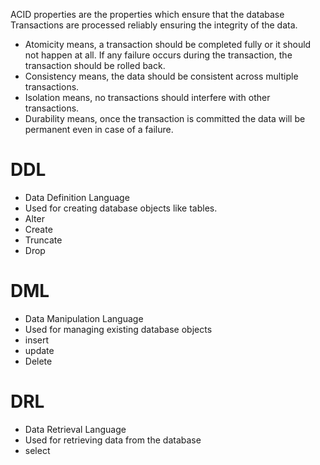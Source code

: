 ACID properties are the properties which ensure that the database Transactions are processed reliably ensuring the integrity of the data.

- Atomicity means, a transaction should be completed fully or it should not happen at all. If any failure occurs during the transaction, the transaction should be rolled back.
- Consistency means, the data should be consistent across multiple transactions.
- Isolation means, no transactions should interfere with other transactions.
- Durability means, once the transaction is committed the data will be permanent even in case of a failure.

# DDL

- Data Definition Language
- Used for creating database objects like tables.
- Alter
- Create
- Truncate
- Drop
# DML
 
 - Data Manipulation Language
 - Used for managing existing database objects
 - insert
 - update
 - Delete
# DRL

- Data Retrieval Language
- Used for retrieving data from the database 
- select